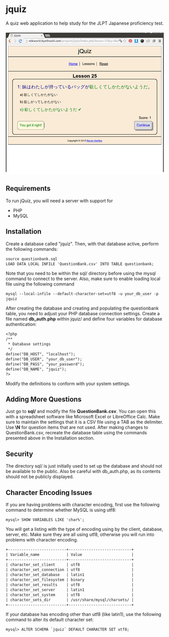 # jquiz

A quiz web application to help study for the JLPT Japanese proficiency test.

![jQuiz Screenshot](screenshot.png "jQuiz")

## Requirements

To run jQuiz, you will need a server with support for
* PHP
* MySQL

## Installation

Create a database called "jquiz". Then, with that database active, perform the following commands:

```
source questionbank.sql
LOAD DATA LOCAL INFILE 'QuestionBank.csv' INTO TABLE questionbank;
```

Note that you need to be within the sql/ directory before using the mysql command to connect to the server. Also, make sure to enable loading local file using the following command

```
mysql --local-infile --default-character-set=utf8 -u your_db_user -p jquiz
```

After creating the database and creating and populating the questionbank table, you need to adjust your PHP database connection settings. Create a file named **db_auth.php** within jquiz/ and define four variables for database authentication:

```
<?php
/**
 * Database settings
 */
define("DB_HOST", "localhost");
define("DB_USER", "your_db_user");
define("DB_PASS", "your_password");
define("DB_NAME", "jquiz");
?>
```

Modify the definitions to conform with your system settings.

## Adding More Questions

Just go to **sql/** and modify the file **QuestionBank.csv**. You can open this with a spreadsheet software like Microsoft Excel or LibreOffice Calc. Make sure to maintain the settings that it is a CSV file using a TAB as the delimiter. Use **\N** for question items that are not used. After making changes to QuestionBank.csv, recreate the database table using the commands presented above in the Installation section.

## Security

The directory sql/ is just initially used to set up the database and should not be available to the public. Also be careful with db_auth.php, as its contents should not be publicly displayed.

## Character Encoding Issues

If you are having problems with character encoding, first use the following
command to determine whether MySQL is using utf8:

```
mysql> SHOW VARIABLES LIKE 'char%';
```

You will get a listing with the type of encoding using by the client, database,
server, etc. Make sure they are all using utf8, otherwise you will run into
problems with character encoding.

```
+--------------------------+----------------------------+
| Variable_name            | Value                      |
+--------------------------+----------------------------+
| character_set_client     | utf8                       |
| character_set_connection | utf8                       |
| character_set_database   | latin1                     |
| character_set_filesystem | binary                     |
| character_set_results    | utf8                       |
| character_set_server     | latin1                     |
| character_set_system     | utf8                       |
| character_sets_dir       | /usr/share/mysql/charsets/ |
+--------------------------+----------------------------+
```

If your database has encoding other than utf8 (like latin1), use the following
command to alter its default character set:

```
mysql> ALTER SCHEMA `jquiz` DEFAULT CHARACTER SET utf8;
```
